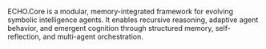 ECHO.Core is a modular, memory-integrated framework for evolving symbolic intelligence agents.
It enables recursive reasoning, adaptive agent behavior, and emergent cognition through structured memory, self-reflection, and multi-agent orchestration.
